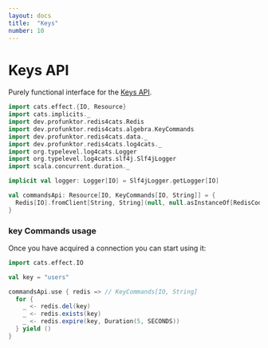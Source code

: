 ```yaml
---
layout: docs
title:  "Keys"
number: 10
---
```


# Keys API

Purely functional interface for the [Keys API](https://redis.io/commands#generic).

```scala mdoc:invisible
import cats.effect.{IO, Resource}
import cats.implicits._
import dev.profunktor.redis4cats.Redis
import dev.profunktor.redis4cats.algebra.KeyCommands
import dev.profunktor.redis4cats.data._
import dev.profunktor.redis4cats.log4cats._
import org.typelevel.log4cats.Logger
import org.typelevel.log4cats.slf4j.Slf4jLogger
import scala.concurrent.duration._

implicit val logger: Logger[IO] = Slf4jLogger.getLogger[IO]

val commandsApi: Resource[IO, KeyCommands[IO, String]] = {
  Redis[IO].fromClient[String, String](null, null.asInstanceOf[RedisCodec[String, String]]).widen[KeyCommands[IO, String]]
}
```

### key Commands usage

Once you have acquired a connection you can start using it:

```scala mdoc:silent
import cats.effect.IO

val key = "users"

commandsApi.use { redis => // KeyCommands[IO, String]
  for {
    _ <- redis.del(key)
    _ <- redis.exists(key)
    _ <- redis.expire(key, Duration(5, SECONDS))
  } yield ()
}
```

